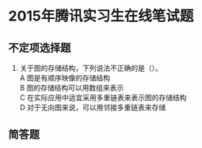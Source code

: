 # 2015年腾讯实习生在线笔试题
## 不定项选择题
1. 关于图的存储结构，下列说法不正确的是（）。  
A 图是有顺序映像的存储结构  
B 图的存储结构可以用数组来表示  
C 在实际应用中适宜采用多重链表来表示图的存储结构  
D 对于无向图来说，可以用邻接多重链表来存储  

## 简答题
